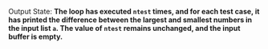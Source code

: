 Output State: **The loop has executed `ntest` times, and for each test case, it has printed the difference between the largest and smallest numbers in the input list `a`. The value of `ntest` remains unchanged, and the input buffer is empty.**